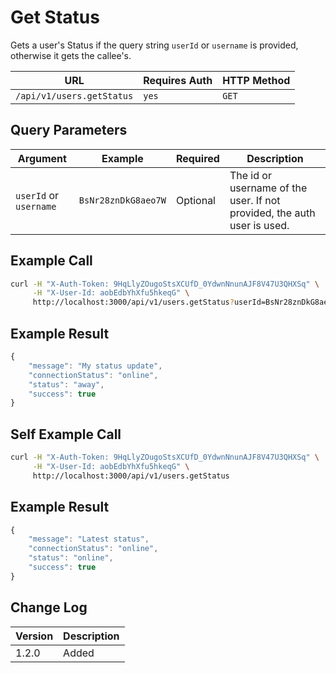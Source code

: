 # Get Status

Gets a user's Status if the query string `userId` or `username` is provided, otherwise it gets the callee's.

| URL                       | Requires Auth | HTTP Method |
| ------------------------- | ------------- | ----------- |
| `/api/v1/users.getStatus` | `yes`         | `GET`       |

## Query Parameters

| Argument               | Example             | Required | Description                                                             |
| ---------------------- | ------------------- | -------- | ----------------------------------------------------------------------- |
| `userId` or `username` | `BsNr28znDkG8aeo7W` | Optional | The id or username of the user. If not provided, the auth user is used. |

## Example Call

```bash
curl -H "X-Auth-Token: 9HqLlyZOugoStsXCUfD_0YdwnNnunAJF8V47U3QHXSq" \
     -H "X-User-Id: aobEdbYhXfu5hkeqG" \
     http://localhost:3000/api/v1/users.getStatus?userId=BsNr28znDkG8aeo7W
```

## Example Result

```javascript
{
    "message": "My status update",
    "connectionStatus": "online",
    "status": "away",
    "success": true
}
```

## Self Example Call

```bash
curl -H "X-Auth-Token: 9HqLlyZOugoStsXCUfD_0YdwnNnunAJF8V47U3QHXSq" \
     -H "X-User-Id: aobEdbYhXfu5hkeqG" \
     http://localhost:3000/api/v1/users.getStatus
```

## Example Result

```javascript
{
    "message": "Latest status",
    "connectionStatus": "online",
    "status": "online",
    "success": true
}
```

## Change Log

| Version | Description |
| ------- | ----------- |
| 1.2.0   | Added       |
